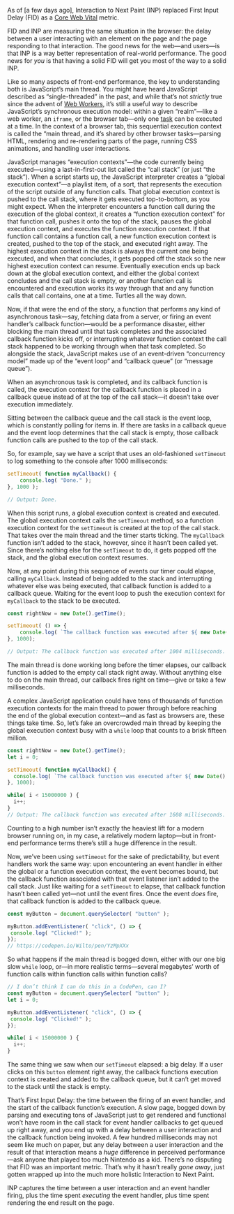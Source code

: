 As of [a few days ago], Interaction to Next Paint (INP) replaced First Input Delay (FID) as a [Core Web Vital](#) metric. 

FID and INP are measuring the same situation in the browser: the delay between a user interacting with an element on the page and the page responding to that interaction. The good news for the web—and users—is that INP is a way better representation of real-world performance. The good news for _you_ is that having a solid FID will get you most of the way to a solid INP. 

Like so many aspects of front-end performance, the key to understanding both is JavaScript’s main thread. You might have heard JavaScript described as “single-threaded” in the past, and while that’s not _strictly_ true since the advent of [Web Workers](#), it’s still a useful way to describe JavaScript’s synchronous execution model: within a given “realm”—like a web worker, an `iframe`, or the browser tab—only one [task](https://web.dev/articles/optimize-long-tasks) can be executed at a time. In the context of a browser tab, this sequential execution context is called the “main thread, and it’s shared by other browser tasks—parsing HTML, rendering and re-rendering parts of the page, running CSS animations, and handling user interactions. 

JavaScript manages “execution contexts”—the code currently being executed—using a last-in-first-out list called the “call stack” (or just “the stack”). When a script starts up, the JavaScript interpreter creates a “global execution context”—a playlist item, of a sort, that represents the execution of the script outside of any function calls. That global execution context is pushed to the call stack, where it gets executed top-to-bottom, as you might expect. When the interpreter encounters a function call during the execution of the global context, it creates a “function execution context” for that function call, pushes it onto the top of the stack, pauses the global execution context, and executes the function execution context. If that function call contains a function call, a new function execution context is created, pushed to the top of the stack, and executed right away. The highest execution context in the stack is always the current one being executed, and when that concludes, it gets popped off the stack so the new highest execution context can resume. Eventually execution ends up back down at the global execution context, and either the global context concludes and the call stack is empty, or another function call is encountered and execution works its way through that and any function calls that call contains, one at a time. Turtles all the way down.

Now, if that were the end of the story, a function that performs any kind of asynchronous task—say, fetching data from a server, or firing an event handler’s callback function—would be a performance disaster, either blocking the main thread until that task completes and the associated callback function kicks off, or interrupting whatever function context the call stack happened to be working through when that task completed. So alongside the stack, JavaScript makes use of an event-driven “concurrency model” made up of the “event loop” and “callback queue” (or “message queue”). 

When an asynchronous task is completed, and its callback function is called, the execution context for the callback function is placed in a callback queue instead of at the top of the call stack—it doesn’t take over execution immediately.

Sitting between the callback queue and the call stack is the event loop, which is constantly polling for items in. If there are tasks in a callback queue and the event loop determines that the call stack is empty, those callback function calls are pushed to the top of the call stack. 

So, for example, say we have a script that uses an old-fashioned `setTimeout` to log something to the console after 1000 milliseconds:

```javascript
setTimeout( function myCallback() {
	console.log( "Done." );
}, 1000 );

// Output: Done.
```

When this script runs, a global execution context is created and executed. The global execution context calls the `setTimeout` method, so a function execution context for the `setTimeout` is created at the top of the call stack. That takes over the main thread and the timer starts ticking. The `myCallback` function isn’t added to the stack, however, since it hasn’t been called yet. Since there’s nothing else for the `setTimeout` to do, it gets popped off the stack, and the global execution context resumes.

Now, at any point during this sequence of events our timer could elapse, calling `myCallback`. Instead of being added to the stack and interrupting whatever else was being executed, that callback function is added to a callback queue. Waiting for the event loop to push the execution context for `myCallback` to the stack to be executed.


```javascript
const rightNow = new Date().getTime();

setTimeout( () => {
	console.log( `The callback function was executed after ${ new Date().getTime() - rightNow }` );
}, 1000);

// Output: The callback function was executed after 1004 milliseconds.
```

The main thread is done working long before the timer elapses, our callback function is added to the empty call stack right away. Without anything else to do on the main thread, our callback fires right on time—give or take a few milliseconds.

A complex JavaScript application could have tens of thousands of function execution contexts for the main thread to power through before reaching the end of the global execution context—and as fast as browsers are, these things take time. So, let’s fake an overcrowded main thread by keeping the global execution context busy with a `while` loop that counts to a brisk fifteen million.

```JavaScript
const rightNow = new Date().getTime();
let i = 0;

setTimeout( function myCallback() {
  console.log( `The callback function was executed after ${ new Date().getTime() - rightNow } milliseconds.`);
}, 1000);

while( i < 15000000 ) {
  i++;
}
// Output: The callback function was executed after 1608 milliseconds.
```

Counting to a high number isn’t exactly the heaviest lift for a modern browser running on, in my case, a relatively modern laptop—but in front-end performance terms there’s still a huge difference in the result.

Now, we’ve been using `setTimeout` for the sake of predictability, but event handlers work the same way: upon encountering an event handler in either the global or a function execution context, the event becomes bound, but the callback function associated with that event listener isn’t added to the call stack. Just like waiting for a `setTimeout` to elapse, that callback function hasn’t been called yet—not until the event fires. Once the event _does_ fire, that callback function is added to the callback queue.

```javascript
const myButton = document.querySelector( "button" );

myButton.addEventListener( "click", () => {
 console.log( "Clicked!" );
});
// https://codepen.io/Wilto/pen/YzMpXXx
```

So what happens if the main thread is bogged down, either with our one big slow `while` loop, or—in more realistic terms—several megabytes’ worth of function calls within function calls within function calls?

```JavaScript 
// I don’t think I can do this in a CodePen, can I?
const myButton = document.querySelector( "button" );
let i = 0;

myButton.addEventListener( "click", () => {
 console.log( "Clicked!" );
});

while( i < 15000000 ) {
  i++;
}
```

The same thing we saw when our `setTimeout` elapsed: a big delay. If a user clicks on this `button` element right away, the callback functions execution context is created and added to the callback queue, but it can’t get moved to the stack until the stack is empty.

That’s First Input Delay: the time between the firing of an event handler, and the start of the callback function’s execution. A slow page, bogged down by parsing and executing tons of JavaScript just to get rendered and functional won’t have room in the call stack for event handler callbacks to get queued up right away, and you end up with a delay between a user interaction and the callback function being invoked. A few hundred milliseconds may not seem like much on paper, but any delay between a user interaction and the result of that interaction means a _huge_ difference in perceived performance—ask anyone that played too much Nintendo as a kid. There’s no disputing that FID was an important metric. That’s why it hasn’t really _gone away_, just gotten wrapped up into the much more holistic Interaction to Next Paint.

INP captures the time between a user interaction and an event handler firing, plus the time spent _executing_ the event handler, plus time spent rendering the end result on the page.



